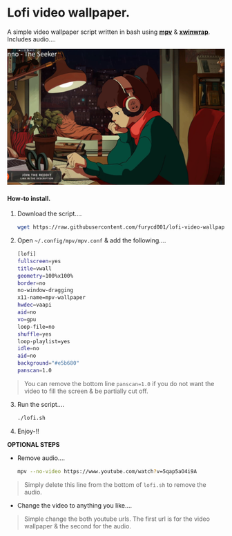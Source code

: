 # Lofi video wallpaper.

A simple video wallpaper script written in bash using **[mpv](https://mpv.io/)** & **[xwinwrap](https://aur.archlinux.org/packages/xwinwrap-git/)**. Includes audio....

![alt text](https://github.com/furycd001/lofi-video-wallpaper/blob/1b6672e6543dac33193dd2f592d4618f0e2646d5/Screenshot_2021-08-11_20-49-58.png "lofi")

#### How-to install.

1. Download the script....
    ```bash
    wget https://raw.githubusercontent.com/furycd001/lofi-video-wallpaper/main/lofi.sh
    ```
    
2. Open `~/.config/mpv/mpv.conf` & add the following....
    ```bash
    [lofi]
    fullscreen=yes
    title=vwall
    geometry=100%x100%
    border=no
    no-window-dragging
    x11-name=mpv-wallpaper
    hwdec=vaapi
    aid=no
    vo=gpu
    loop-file=no
    shuffle=yes
    loop-playlist=yes
    idle=no
    aid=no
    background="#e5b680"
    panscan=1.0
    ```
> You can remove the bottom line `panscan=1.0` if you do not want the video to fill the screen & be partially cut off.

3. Run the script....
    ```bash
    ./lofi.sh
    ```
4. Enjoy-!!

**OPTIONAL STEPS**
+ Remove audio....
    ```bash
    mpv --no-video https://www.youtube.com/watch?v=5qap5aO4i9A
     ```
> Simply delete this line from the bottom of `lofi.sh` to remove the audio.

+ Change the video to anything you like....
> Simple change the both youtube urls. The first url is for the video wallpaper & the second for the audio.
